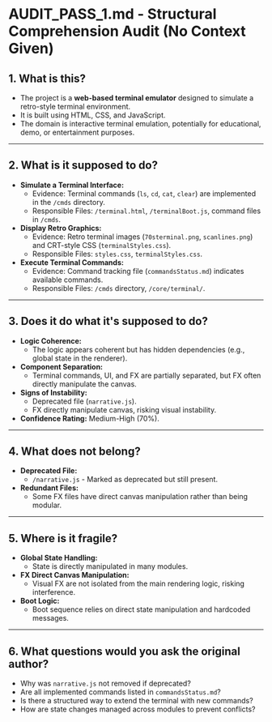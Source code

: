 # AUDIT_PASS_1.md - Structural Comprehension Audit (No Context Given)

## 1. What is this?
- The project is a **web-based terminal emulator** designed to simulate a retro-style terminal environment.
- It is built using HTML, CSS, and JavaScript.
- The domain is interactive terminal emulation, potentially for educational, demo, or entertainment purposes.

---

## 2. What is it supposed to do?
- **Simulate a Terminal Interface:**  
  - Evidence: Terminal commands (`ls`, `cd`, `cat`, `clear`) are implemented in the `/cmds` directory.
  - Responsible Files: `/terminal.html`, `/terminalBoot.js`, command files in `/cmds`.
- **Display Retro Graphics:**  
  - Evidence: Retro terminal images (`70sterminal.png`, `scanlines.png`) and CRT-style CSS (`terminalStyles.css`).
  - Responsible Files: `styles.css`, `terminalStyles.css`.
- **Execute Terminal Commands:**  
  - Evidence: Command tracking file (`commandsStatus.md`) indicates available commands.
  - Responsible Files: `/cmds` directory, `/core/terminal/`.

---

## 3. Does it do what it's supposed to do?
- **Logic Coherence:**  
  - The logic appears coherent but has hidden dependencies (e.g., global state in the renderer).
- **Component Separation:**  
  - Terminal commands, UI, and FX are partially separated, but FX often directly manipulate the canvas.
- **Signs of Instability:**  
  - Deprecated file (`narrative.js`).
  - FX directly manipulate canvas, risking visual instability.
- **Confidence Rating:** Medium-High (70%).

---

## 4. What does not belong?
- **Deprecated File:**  
  - `/narrative.js` - Marked as deprecated but still present.
- **Redundant Files:**  
  - Some FX files have direct canvas manipulation rather than being modular.

---

## 5. Where is it fragile?
- **Global State Handling:**  
  - State is directly manipulated in many modules.
- **FX Direct Canvas Manipulation:**  
  - Visual FX are not isolated from the main rendering logic, risking interference.
- **Boot Logic:**  
  - Boot sequence relies on direct state manipulation and hardcoded messages.

---

## 6. What questions would you ask the original author?
- Why was `narrative.js` not removed if deprecated?
- Are all implemented commands listed in `commandsStatus.md`?
- Is there a structured way to extend the terminal with new commands?
- How are state changes managed across modules to prevent conflicts?
